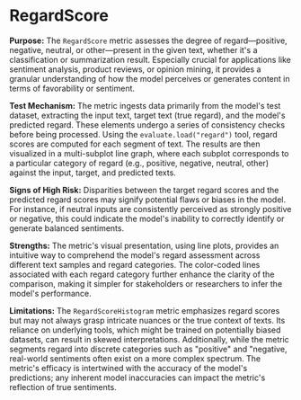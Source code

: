 # RegardScore

**Purpose:**
The `RegardScore` metric assesses the degree of regard—positive, negative, neutral, or other—present in the given text,
whether it's a classification or summarization result. Especially crucial for applications like sentiment analysis,
product reviews, or opinion mining, it provides a granular understanding of how the model perceives or generates content
in terms of favorability or sentiment.

**Test Mechanism:**
The metric ingests data primarily from the model's test dataset, extracting the input text, target text (true regard),
and the model's predicted regard. These elements undergo a series of consistency checks before being processed. Using
the `evaluate.load("regard")` tool, regard scores are computed for each segment of text. The results are then visualized
in a multi-subplot line graph, where each subplot corresponds to a particular category of regard (e.g., positive, negative,
neutral, other) against the input, target, and predicted texts.

**Signs of High Risk:**
Disparities between the target regard scores and the predicted regard scores may signify potential flaws or biases in
the model. For instance, if neutral inputs are consistently perceived as strongly positive or negative, this could
indicate the model's inability to correctly identify or generate balanced sentiments.

**Strengths:**
The metric's visual presentation, using line plots, provides an intuitive way to comprehend the model's regard assessment
across different text samples and regard categories. The color-coded lines associated with each regard category further
enhance the clarity of the comparison, making it simpler for stakeholders or researchers to infer the model's performance.

**Limitations:**
The `RegardScoreHistogram` metric emphasizes regard scores but may not always grasp intricate nuances or the true context
of texts. Its reliance on underlying tools, which might be trained on potentially biased datasets, can result in skewed
interpretations. Additionally, while the metric segments regard into discrete categories such as "positive" and "negative,
real-world sentiments often exist on a more complex spectrum. The metric's efficacy is intertwined with the accuracy of
the model's predictions; any inherent model inaccuracies can impact the metric's reflection of true sentiments.